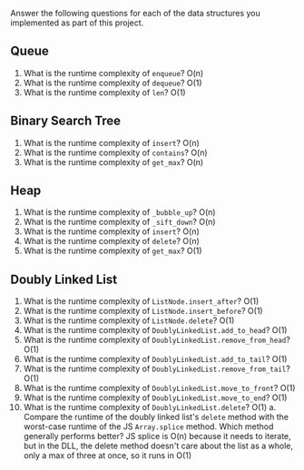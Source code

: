 Answer the following questions for each of the data structures you implemented as part of this project.

## Queue

1. What is the runtime complexity of `enqueue`?
  O(n)
2. What is the runtime complexity of `dequeue`?
  O(1)
3. What is the runtime complexity of `len`?
  O(1)

## Binary Search Tree

1. What is the runtime complexity of `insert`? 
  O(n)
2. What is the runtime complexity of `contains`?
  O(n)
3. What is the runtime complexity of `get_max`? 
  O(n)

## Heap

1. What is the runtime complexity of `_bubble_up`?
  O(n)
2. What is the runtime complexity of `_sift_down`?
  O(n)
3. What is the runtime complexity of `insert`?
  O(n)
4. What is the runtime complexity of `delete`?
  O(n)
5. What is the runtime complexity of `get_max`?
  O(1)

## Doubly Linked List

1. What is the runtime complexity of `ListNode.insert_after`?
  O(1)
2. What is the runtime complexity of `ListNode.insert_before`?
  O(1)
3. What is the runtime complexity of `ListNode.delete`?
  O(1)
4. What is the runtime complexity of `DoublyLinkedList.add_to_head`?
  O(1)
5. What is the runtime complexity of `DoublyLinkedList.remove_from_head`?
  O(1)
6. What is the runtime complexity of `DoublyLinkedList.add_to_tail`?
  O(1)
7. What is the runtime complexity of `DoublyLinkedList.remove_from_tail`?
  O(1)
8. What is the runtime complexity of `DoublyLinkedList.move_to_front`?
  O(1)
9. What is the runtime complexity of `DoublyLinkedList.move_to_end`?
  O(1)
10. What is the runtime complexity of `DoublyLinkedList.delete`?
  O(1)
    a. Compare the runtime of the doubly linked list's `delete` method with the worst-case runtime of the JS `Array.splice` method. Which method generally performs better?
    JS splice is O(n) because it needs to iterate, but in the DLL, the delete method doesn't care about the list as a whole, only a max of three at once, so it runs in O(1)